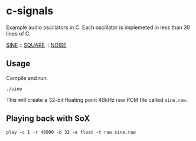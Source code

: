 # c-signals
Example audio oscillators in C. Each oscillator is implemeted in less than 30 lines of C. 

<a href = "sine.c">SINE</a> :: <a href = "square.c">SQUARE</a>  :: <a href = "noise.c">NOISE</a>

## Usage
Compile and run. 
```
./sine
```
This will create a 32-bit floating point 48kHz raw PCM file called `sine.raw`.

## Playing back with SoX
```
play -c 1 -r 48000 -b 32 -e float -t raw sine.raw
```
